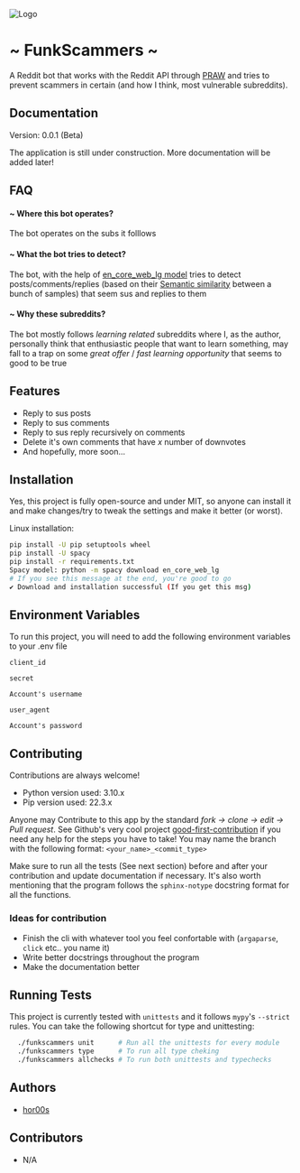 
![Logo](TODO...)


# ~ FunkScammers ~

A Reddit bot that works with the Reddit API through [PRAW](https://praw.readthedocs.io/en/stable/) and tries to prevent scammers in certain (and how I think, most vulnerable subreddits).



## Documentation

Version: 0.0.1 (Beta)

The application is still under construction.
More documentation will be added later!


## FAQ

#### ~ Where this bot operates?

The bot operates on the subs it folllows

#### ~ What the bot tries to detect?

The bot, with the help of [en_core_web_lg model](https://www.datasciencelearner.com/how-to-install-en_core_web_lg-spacy-model/) tries to detect posts/comments/replies (based on their [Semantic similarity](https://en.wikipedia.org/wiki/Semantic_similarity) between a bunch of samples) that seem sus and replies to them

#### ~ Why these subreddits?

The bot mostly follows *learning related* subreddits where I, as the author, personally think that enthusiastic people that want to learn something, may fall to a trap on some *great offer* / *fast learning opportunity* that seems to good to be true 




## Features

- Reply to sus posts
- Reply to sus comments 
- Reply to sus reply recursively on comments
- Delete it's own comments that have *x* number of downvotes
- And hopefully, more soon...


## Installation

Yes, this project is fully open-source and under MIT, so anyone can install it and make changes/try to tweak the settings and make it better (or worst).

Linux installation:

```bash
pip install -U pip setuptools wheel
pip install -U spacy
pip install -r requirements.txt
Spacy model: python -m spacy download en_core_web_lg
# If you see this message at the end, you're good to go
✔ Download and installation successful (If you get this msg)
```

## Environment Variables

To run this project, you will need to add the following environment variables to your .env file

`client_id`

`secret`

`Account's username`

`user_agent`

`Account's password`


## Contributing

Contributions are always welcome!

- Python version used: 3.10.x
- Pip version used: 22.3.x

Anyone may Contribute to this app by the standard *fork -> clone -> edit -> Pull request*.
See Github's very cool project [good-first-contribution](https://github.com/firstcontributions/first-contributions) if you need any help for the steps you have to take!
You may name the branch with the following format: `<your_name>_<commit_type>`

Make sure to run all the tests (See next section) before and after your contribution and update documentation if necessary.
It's also worth mentioning that the program follows the `sphinx-notype` docstring format for all the functions.

### Ideas for contribution
- Finish the cli with whatever tool you feel confortable with (`argaparse`, `click` etc.. you name it)
- Write better docstrings throughout the program
- Make the documentation better

## Running Tests

This project is currently tested with `unittests` and it follows `mypy`'s `--strict` rules. You can take the following shortcut for type and unittesting:

```bash
  ./funkscammers unit      # Run all the unittests for every module
  ./funkscammers type      # To run all type cheking
  ./funkscammers allchecks # To run both unittests and typechecks
```

## Authors
* [hor00s](https://github.com/hor00s)

## Contributors
* N/A
